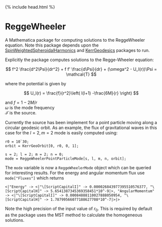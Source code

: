 {% include head.html %}

# ReggeWheeler

A Mathematica package for computing solutions to the ReggeWheeler equation. Note this package depends upon the [SpinWeightedSpheroidalHarmonics](https://bhptoolkit.org/SpinWeightedSpheroidalHarmonics/) and [KerrGeodesics](https://bhptoolkit.org/KerrGeodesics/) packages to run.

Explicitly the package computes solutions to the Regge-Wheeler equation:

$$ f^2 \frac{d^2\Psi}{dr^2} + f f' \frac{d\Psi}{dr} + (\omega^2 - U_l(r))\Psi = \mathcal{T} $$

where the potential is given by

$$ U_l(r) = \frac{f}{r^2}\left( l(l+1) -\frac{6M}{r} \right) $$

and
$f = 1-2M/r$  
$\omega$ is the mode frequency  
$\mathcal{T}$ is the source.


Currently the source has been implement for a point particle moving along a circular geodesic orbit. As an example, the flux of gravitational waves in this case for the $l=2,m=2$ mode is easily computed using:

```
r0 = 10`30;
orbit = KerrGeoOrbit[0, r0, 0, 1];

s = 2; l = 2; m = 2; n = 0;
mode = ReggeWheelerPointParticleMode[s, l, m, n, orbit];
```
The `mode` variable is now a `ReggeWheelerMode` object which can be queried for interesting results. For the energy and angular momentum flux use `mode["Fluxes"]` which returns 
```
<|"Energy" -> <|"\[ScriptCapitalI]" -> 0.000026843977395510576377, "\[ScriptCapitalH]" -> 5.6541387345369358451*10^-9|>, "AngularMomentum" -> <|"\[ScriptCapitalI]" -> 0.00084888110027888050954, "\[ScriptCapitalH]" -> 1.78799566077188627708*10^-7|>|>
```

Note the high precision of the input value of $r_0$. This is required by default as the package uses the MST method to calculate the homogeneous solutions.

